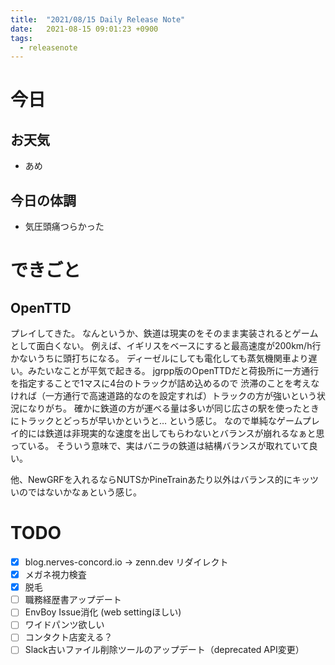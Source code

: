 ```yaml
---
title:  "2021/08/15 Daily Release Note"
date:   2021-08-15 09:01:23 +0900
tags:
  - releasenote
---
```

# 今日

## お天気

* あめ

## 今日の体調

* 気圧頭痛つらかった

# できごと

## OpenTTD

プレイしてきた。 なんというか、鉄道は現実のをそのまま実装されるとゲームとして面白くない。
例えば、イギリスをベースにすると最高速度が200km/h行かないうちに頭打ちになる。
ディーゼルにしても電化しても蒸気機関車より遅い。みたいなことが平気で起きる。
jgrpp版のOpenTTDだと荷扱所に一方通行を指定することで1マスに4台のトラックが詰め込めるので
渋滞のことを考えなければ（一方通行で高速道路的なのを設定すれば）トラックの方が強いという状況になりがち。
確かに鉄道の方が運べる量は多いが同じ広さの駅を使ったときにトラックとどっちが早いかというと… という感じ。
なので単純なゲームプレイ的には鉄道は非現実的な速度を出してもらわないとバランスが崩れるなぁと思っている。
そういう意味で、実はバニラの鉄道は結構バランスが取れていて良い。

他、NewGRFを入れるならNUTSかPineTrainあたり以外はバランス的にキッツいのではないかなぁという感じ。

# TODO 

- [x] blog.nerves-concord.io -> zenn.dev リダイレクト
- [x] メガネ視力検査
- [x] 脱毛
- [ ] 職務経歴書アップデート
- [ ] EnvBoy Issue消化 (web settingほしい)
- [ ] ワイドパンツ欲しい
- [ ] コンタクト店変える？
- [ ] Slack古いファイル削除ツールのアップデート（deprecated API変更）
